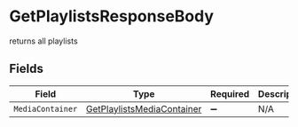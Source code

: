 # GetPlaylistsResponseBody

returns all playlists


## Fields

| Field                                                                             | Type                                                                              | Required                                                                          | Description                                                                       |
| --------------------------------------------------------------------------------- | --------------------------------------------------------------------------------- | --------------------------------------------------------------------------------- | --------------------------------------------------------------------------------- |
| `MediaContainer`                                                                  | [GetPlaylistsMediaContainer](../../Models/Requests/GetPlaylistsMediaContainer.md) | :heavy_minus_sign:                                                                | N/A                                                                               |